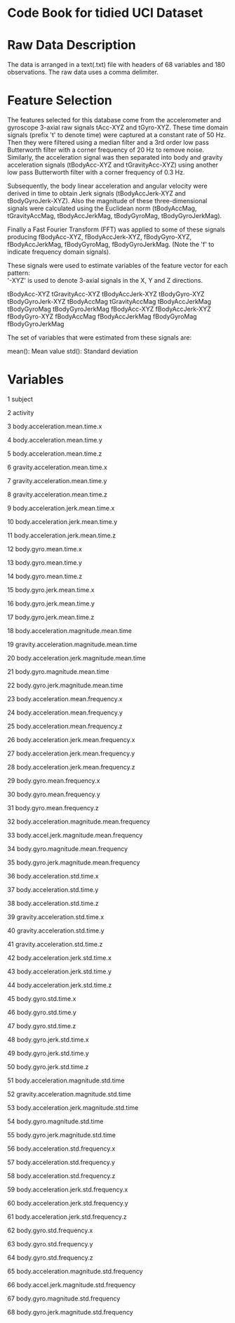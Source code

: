 Code Book for tidied UCI Dataset
================================

Raw Data Description
====================

The data is arranged in a text(.txt) file with headers of 68 variables and 180 observations. 
The raw data uses a comma delimiter.

Feature Selection 
=================

The features selected for this database come from the accelerometer and gyroscope 3-axial raw signals tAcc-XYZ and tGyro-XYZ. These time domain signals (prefix 't' to denote time) were captured at a constant rate of 50 Hz. Then they were filtered using a median filter and a 3rd order low pass Butterworth filter with a corner frequency of 20 Hz to remove noise. Similarly, the acceleration signal was then separated into body and gravity acceleration signals (tBodyAcc-XYZ and tGravityAcc-XYZ) using another low pass Butterworth filter with a corner frequency of 0.3 Hz. 

Subsequently, the body linear acceleration and angular velocity were derived in time to obtain Jerk signals (tBodyAccJerk-XYZ and tBodyGyroJerk-XYZ). Also the magnitude of these three-dimensional signals were calculated using the Euclidean norm (tBodyAccMag, tGravityAccMag, tBodyAccJerkMag, tBodyGyroMag, tBodyGyroJerkMag). 

Finally a Fast Fourier Transform (FFT) was applied to some of these signals producing fBodyAcc-XYZ, fBodyAccJerk-XYZ, fBodyGyro-XYZ, fBodyAccJerkMag, fBodyGyroMag, fBodyGyroJerkMag. (Note the 'f' to indicate frequency domain signals). 

These signals were used to estimate variables of the feature vector for each pattern:  
'-XYZ' is used to denote 3-axial signals in the X, Y and Z directions.

tBodyAcc-XYZ
tGravityAcc-XYZ
tBodyAccJerk-XYZ
tBodyGyro-XYZ
tBodyGyroJerk-XYZ
tBodyAccMag
tGravityAccMag
tBodyAccJerkMag
tBodyGyroMag
tBodyGyroJerkMag
fBodyAcc-XYZ
fBodyAccJerk-XYZ
fBodyGyro-XYZ
fBodyAccMag
fBodyAccJerkMag
fBodyGyroMag
fBodyGyroJerkMag

The set of variables that were estimated from these signals are: 

mean(): Mean value
std(): Standard deviation

Variables
=========

1	subject

2	activity

3	body.acceleration.mean.time.x

4	body.acceleration.mean.time.y

5	body.acceleration.mean.time.z

6	gravity.acceleration.mean.time.x

7	gravity.acceleration.mean.time.y

8	gravity.acceleration.mean.time.z

9	body.acceleration.jerk.mean.time.x

10	body.acceleration.jerk.mean.time.y

11	body.acceleration.jerk.mean.time.z

12	body.gyro.mean.time.x

13	body.gyro.mean.time.y

14	body.gyro.mean.time.z

15	body.gyro.jerk.mean.time.x

16	body.gyro.jerk.mean.time.y

17	body.gyro.jerk.mean.time.z

18	body.acceleration.magnitude.mean.time

19	gravity.acceleration.magnitude.mean.time

20	body.acceleration.jerk.magnitude.mean.time

21	body.gyro.magnitude.mean.time

22	body.gyro.jerk.magnitude.mean.time

23	body.acceleration.mean.frequency.x

24	body.acceleration.mean.frequency.y

25	body.acceleration.mean.frequency.z

26	body.acceleration.jerk.mean.frequency.x

27	body.acceleration.jerk.mean.frequency.y

28	body.acceleration.jerk.mean.frequency.z

29	body.gyro.mean.frequency.x

30	body.gyro.mean.frequency.y

31	body.gyro.mean.frequency.z

32	body.acceleration.magnitude.mean.frequency

33	body.accel.jerk.magnitude.mean.frequency

34	body.gyro.magnitude.mean.frequency

35	body.gyro.jerk.magnitude.mean.frequency

36	body.acceleration.std.time.x

37	body.acceleration.std.time.y

38	body.acceleration.std.time.z

39	gravity.acceleration.std.time.x

40	gravity.acceleration.std.time.y

41	gravity.acceleration.std.time.z

42	body.acceleration.jerk.std.time.x

43	body.acceleration.jerk.std.time.y

44	body.acceleration.jerk.std.time.z

45	body.gyro.std.time.x

46	body.gyro.std.time.y

47	body.gyro.std.time.z

48	body.gyro.jerk.std.time.x

49	body.gyro.jerk.std.time.y

50	body.gyro.jerk.std.time.z

51	body.acceleration.magnitude.std.time

52	gravity.acceleration.magnitude.std.time

53	body.acceleration.jerk.magnitude.std.time

54	body.gyro.magnitude.std.time

55	body.gyro.jerk.magnitude.std.time

56	body.acceleration.std.frequency.x

57	body.acceleration.std.frequency.y

58	body.acceleration.std.frequency.z

59	body.acceleration.jerk.std.frequency.x

60	body.acceleration.jerk.std.frequency.y

61	body.acceleration.jerk.std.frequency.z

62	body.gyro.std.frequency.x

63	body.gyro.std.frequency.y

64	body.gyro.std.frequency.z

65	body.acceleration.magnitude.std.frequency

66	body.accel.jerk.magnitude.std.frequency

67	body.gyro.magnitude.std.frequency

68	body.gyro.jerk.magnitude.std.frequency